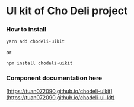
# UI kit of Cho Deli project

### How to install
``yarn add chodeli-uikit``

or

``npm install chodeli-uikit``

### Component documentation here
[https://tuan072090.github.io/chodeli-uikit](https://tuan072090.github.io/chodeli-ui-kit)
